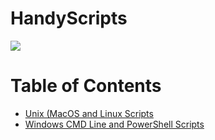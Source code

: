 # HandyScripts
![](https://www.askideas.com/media/49/Baby-Mr-Bean-On-Hand-Funny-Image.jpg)


# Table of Contents

- [Unix (MacOS and Linux Scripts](https://github.com/austinsonger/HandyScripts/tree/master/Linux.Bash.MacOS)
- [Windows CMD Line and PowerShell Scripts](https://github.com/austinsonger/HandyScripts/tree/master/CMD.and.PS)
